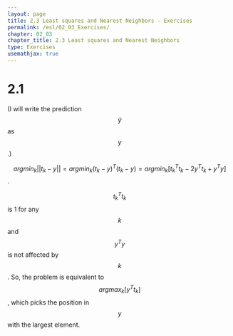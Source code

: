```yaml
---
layout: page
title: 2.3 Least squares and Nearest Neighbors - Exercises
permalink: /esl/02_03_Exercises/
chapter: 02_03
chapter_title: 2.3 Least squares and Nearest Neighbors
type: Exercises
usemathjax: true
---
```


# 2.1

(I will write the prediction $$\hat{y}$$ as $$y$$.)

$$argmin_k \lvert\lvert t_k - y \lvert\lvert = argmin_k (t_k - y)^T (t_k - y) = argmin_k [{t_k}^T t_k - 2 y^T t_k + y^Ty]$$.

$${t_k}^T{t_k}$$ is 1 for any $$k$$ and $$y^Ty$$ is not affected by $$k$$. So, the problem is equivalent to $$argmax_k [y^T t_k]$$, which picks the position in $$y$$ with the largest element.

